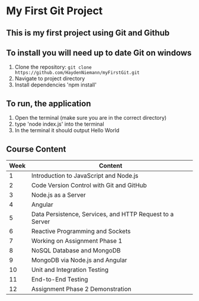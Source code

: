 # My First Git Project #

## This is my first project using Git and Github #

## To install you will need up to date Git on windows #
  1. Clone the repository: `git clone https://github.com/HaydenNiemann/myFirstGit.git`
  2. Navigate to project directory
  3. Install dependencies 'npm install'

## To run, the application
  1. Open the terminal (make sure you are in the correct directory)
  2. type 'node index.js' into the terminal
  3. In the terminal it should output Hello World

## Course Content
| Week | Content                                                    |
|------|------------------------------------------------------------|
| 1    | Introduction to JavaScript and Node.js                     |
| 2    | Code Version Control with Git and GitHub                   |
| 3    | Node.js as a Server                                        |  
| 4    | Angular                                                    |
| 5    | Data Persistence, Services, and HTTP Request to a Server   |
| 6    | Reactive Programming and Sockets                           |
| 7    | Working on Assignment Phase 1                              |
| 8    | NoSQL Database and MongoDB                                 |
| 9    | MongoDB via Node.js and Angular                            |
| 10   | Unit and Integration Testing                               |
| 11   | End-to-End Testing                                         |
| 12   | Assignment Phase 2 Demonstration                           |

